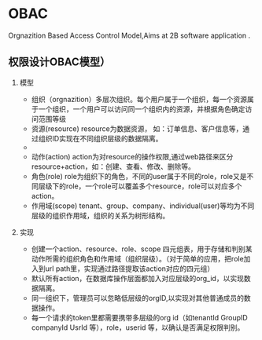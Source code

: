 # OBAC
Orgnazition Based Access Control Model,Aims at 2B  software application .


## 权限设计OBAC模型）
1. 模型
    - 组织（orgnazition）多层次组织。每个用户属于一个组织，每一个资源属于一个组织，一个用户可以访问同一个组织内的资源，并根据角色确定访问范围等级
    - 资源(resource) resource为数据资源， 如：订单信息、客户信息等，通过组织ID实现在不同组织层级的数据隔离。
    - 
    - 动作(action) action为对resource的操作权限,通过web路径来区分resource+action，如：创建、查看、修改、删除等。
    - 角色(role) role为组织下的角色，不同的user属于不同的role，role又是不同层级下的role，一个role可以覆盖多个resource，role可以对应多个action。
    - 作用域(scope) tenant、group、company、individual(user)等均为不同层级的组织作用域，组织的关系为树形结构。

2. 实现
    - 创建一个action、resource、role、scope 四元组表，用于存储和判别某动作所需的组织角色和作用域（组织层级）。（对于简单的应用，把role加入到url path里，实现通过路径提取该action对应的四元组）
    - 默认所有action，在数据库操作层面都加入对应层级的org_id，以实现数据隔离。 
    - 同一组织下，管理员可以忽略低层级的orgID,以实现对其他普通成员的数据操作。
    - 每一个请求的token里都需要携带多层级的org id（如tenantId GroupID companyId UsrId 等），role，userid 等，以确认是否满足权限判别。

